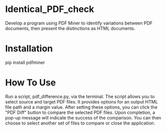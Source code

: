 # Identical_PDF_check
Develop a program using PDF Miner to identify variations between PDF documents, then present the distinctions as HTML documents.

# Installation

pip install pdfminer

# How To Use

Run a script, pdf_difference.py, via the terminal. 
The script allows you to select source and target PDF files. 
It provides options for an output HTML file path and a margin value. 
After setting these options, you can click the "PDF Diff" button to compare the selected PDF files. 
Upon completion, a pop-up message will indicate the success of the comparison. 
You can then choose to select another set of files to compare or close the application.




















